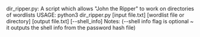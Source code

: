 dir_ripper.py: A script which allows "John the Ripper" to work on directories of wordlists
USAGE: python3 dir_ripper.py [input file.txt] [wordlist file or directory] [output file.txt] [--shell_info] 
Notes: (--shell info flag is optional ~ it outputs the shell info from the password hash file)
